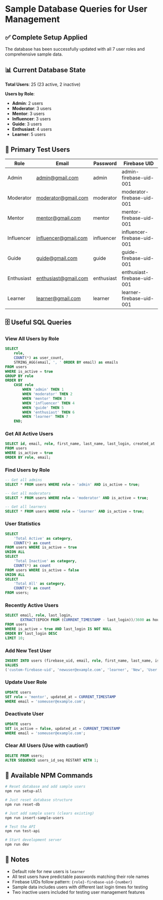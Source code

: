 # Sample Database Queries for User Management

## ✅ Complete Setup Applied

The database has been successfully updated with all 7 user roles and comprehensive sample data.

## 📊 Current Database State

**Total Users**: 25 (23 active, 2 inactive)

**Users by Role**:
- **Admin**: 2 users
- **Moderator**: 3 users  
- **Mentor**: 3 users
- **Influencer**: 3 users
- **Guide**: 3 users
- **Enthusiast**: 4 users
- **Learner**: 5 users

## 🔑 Primary Test Users

| Role | Email | Password | Firebase UID |
|------|-------|----------|--------------|
| Admin | admin@gmail.com | admin | admin-firebase-uid-001 |
| Moderator | moderator@gmail.com | moderator | moderator-firebase-uid-001 |
| Mentor | mentor@gmail.com | mentor | mentor-firebase-uid-001 |
| Influencer | influencer@gmail.com | influencer | influencer-firebase-uid-001 |
| Guide | guide@gmail.com | guide | guide-firebase-uid-001 |
| Enthusiast | enthusiast@gmail.com | enthusiast | enthusiast-firebase-uid-001 |
| Learner | learner@gmail.com | learner | learner-firebase-uid-001 |

## 🗄️ Useful SQL Queries

### View All Users by Role
```sql
SELECT 
    role,
    COUNT(*) as user_count,
    STRING_AGG(email, ', ' ORDER BY email) as emails
FROM users 
WHERE is_active = true
GROUP BY role 
ORDER BY 
    CASE role
        WHEN 'admin' THEN 1
        WHEN 'moderator' THEN 2  
        WHEN 'mentor' THEN 3
        WHEN 'influencer' THEN 4
        WHEN 'guide' THEN 5
        WHEN 'enthusiast' THEN 6
        WHEN 'learner' THEN 7
    END;
```

### Get All Active Users
```sql
SELECT id, email, role, first_name, last_name, last_login, created_at 
FROM users 
WHERE is_active = true 
ORDER BY role, email;
```

### Find Users by Role
```sql
-- Get all admins
SELECT * FROM users WHERE role = 'admin' AND is_active = true;

-- Get all moderators
SELECT * FROM users WHERE role = 'moderator' AND is_active = true;

-- Get all learners
SELECT * FROM users WHERE role = 'learner' AND is_active = true;
```

### User Statistics
```sql
SELECT 
    'Total Active' as category, 
    COUNT(*) as count 
FROM users WHERE is_active = true
UNION ALL
SELECT 
    'Total Inactive' as category, 
    COUNT(*) as count 
FROM users WHERE is_active = false
UNION ALL
SELECT 
    'Total All' as category, 
    COUNT(*) as count 
FROM users;
```

### Recently Active Users
```sql
SELECT email, role, last_login, 
       EXTRACT(EPOCH FROM (CURRENT_TIMESTAMP - last_login))/3600 as hours_since_login
FROM users 
WHERE is_active = true AND last_login IS NOT NULL
ORDER BY last_login DESC
LIMIT 10;
```

### Add New Test User
```sql
INSERT INTO users (firebase_uid, email, role, first_name, last_name, is_active, last_login) 
VALUES 
('custom-firebase-uid', 'newuser@example.com', 'learner', 'New', 'User', true, CURRENT_TIMESTAMP);
```

### Update User Role
```sql
UPDATE users 
SET role = 'mentor', updated_at = CURRENT_TIMESTAMP 
WHERE email = 'someuser@example.com';
```

### Deactivate User
```sql
UPDATE users 
SET is_active = false, updated_at = CURRENT_TIMESTAMP 
WHERE email = 'someuser@example.com';
```

### Clear All Users (Use with caution!)
```sql
DELETE FROM users;
ALTER SEQUENCE users_id_seq RESTART WITH 1;
```

## 🚀 Available NPM Commands

```bash
# Reset database and add sample users
npm run setup-all

# Just reset database structure
npm run reset-db

# Just add sample users (clears existing)
npm run insert-sample-users

# Test the API
npm run test-api

# Start development server
npm run dev
```

## 📝 Notes

- Default role for new users is `learner`
- All test users have predictable passwords matching their role names
- Firebase UIDs follow pattern: `{role}-firebase-uid-{number}`
- Sample data includes users with different last login times for testing
- Two inactive users included for testing user management features
